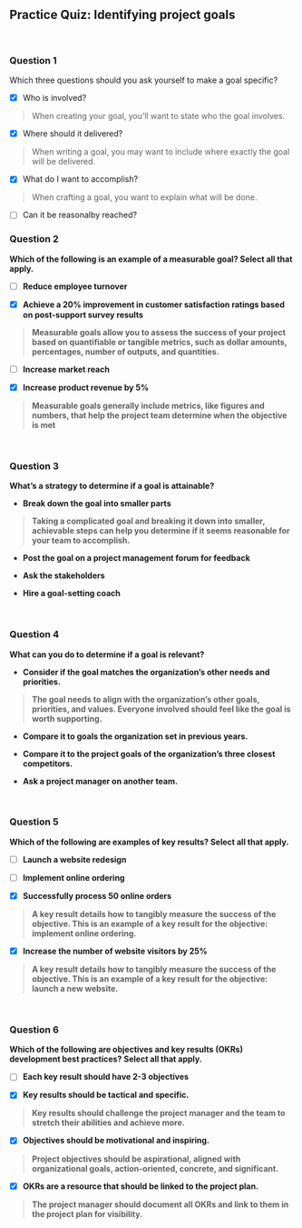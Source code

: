 ## Practice Quiz: Identifying project goals

<br>

### Question 1 

Which three questions should you ask yourself to make a goal specific?

+ [x] Who is involved?

> When creating your goal, you’ll want to state who the goal involves. 

+ [x] Where should it delivered?

> When writing a goal, you may want to include where exactly the goal will be delivered.

+ [x] What do I want to accomplish?

> When crafting a goal, you want to explain what will be done.

+ [ ] Can it be reasonalby reached?

<b>

### Question 2

Which of the following is an example of a measurable goal? Select all that apply. 

+ [ ] Reduce employee turnover

+ [x] Achieve a 20% improvement in customer satisfaction ratings based on post-support survey results

> Measurable goals allow you to assess the success of your project based on quantifiable or tangible metrics, such as dollar amounts, percentages, number of outputs, and quantities.

+ [ ] Increase market reach

+ [x] Increase product revenue by 5%

> Measurable goals generally include metrics, like figures and numbers, that help the project team determine when the objective is met

<br>

### Question 3

What’s a strategy to determine if a goal is attainable?

- **Break down the goal into smaller parts**

> Taking a complicated goal and breaking it down into smaller, achievable steps can help you determine if it seems reasonable for your team to accomplish.


- Post the goal on a project management forum for feedback


- Ask the stakeholders 


- Hire a goal-setting coach

<br>

### Question 4

What can you do to determine if a goal is relevant?

- **Consider if the goal matches the organization’s other needs and priorities.**

> The goal needs to align with the organization’s other goals, priorities, and values. Everyone involved should feel like the goal is worth supporting.

- Compare it to goals the organization set in previous years. 


- Compare it to the project goals of the organization’s three closest competitors.


- Ask a project manager on another team.

<br>

### Question 5

Which of the following are examples of key results? Select all that apply.

+ [ ] Launch a website redesign

+ [ ] Implement online ordering

+ [x] Successfully process 50 online orders

> A key result details how to tangibly measure the success of the objective. This is an example of a key result for the objective: implement online ordering.

+ [x] Increase the number of website visitors by 25%

> A key result details how to tangibly measure the success of the objective. This is an example of a key result for the objective: launch a new website.

<br>

### Question 6

Which of the following are objectives and key results (OKRs) development best practices? Select all that apply.

+ [ ] Each key result should have 2-3 objectives

+ [x] Key results should be tactical and specific.

> Key results should challenge the project manager and the team to stretch their abilities and achieve more.

+ [x] Objectives should be motivational and inspiring.

> Project objectives should be aspirational, aligned with organizational goals, action-oriented, concrete, and significant. 

+ [x] OKRs are a resource that should be linked to the project plan.

> The project manager should document all OKRs and link to them in the project plan for visibility.
